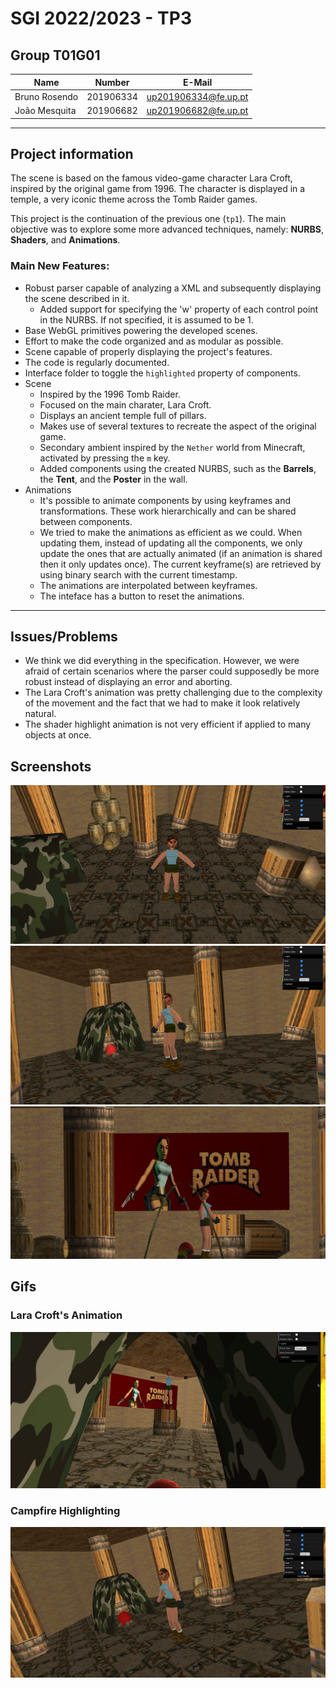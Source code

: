 # SGI 2022/2023 - TP3

## Group T01G01
| Name             | Number    | E-Mail             |
| ---------------- | --------- | ------------------ |
| Bruno Rosendo         | 201906334 | up201906334@fe.up.pt                |
| João Mesquita         | 201906682 | up201906682@fe.up.pt                |

----
## Project information

The scene is based on the famous video-game character Lara Croft, inspired by the original game from 1996.
The character is displayed in a temple, a very iconic theme across the Tomb Raider games.

This project is the continuation of the previous one (`tp1`). The main objective was to explore some more advanced techniques, namely: **NURBS**, **Shaders**, and **Animations**.

### Main New Features:
- Robust parser capable of analyzing a XML and subsequently displaying the scene described in it.
  - Added support for specifying the 'w' property of each control point in the NURBS. If not specified, it is assumed to be 1.
- Base WebGL primitives powering the developed scenes.
- Effort to make the code organized and as modular as possible.
- Scene capable of properly displaying the project's features.
- The code is regularly documented.
- Interface folder to toggle the `highlighted` property of components.
- Scene
  - Inspired by the 1996 Tomb Raider.
  - Focused on the main charater, Lara Croft.
  - Displays an ancient temple full of pillars.
  - Makes use of several textures to recreate the aspect of the original game.
  - Secondary ambient inspired by the `Nether` world from Minecraft, activated by pressing the `m` key.
  - Added components using the created NURBS, such as the **Barrels**, the **Tent**, and the **Poster** in the wall.
- Animations
  - It's possible to animate components by using keyframes and transformations. These work hierarchically and can be shared between components.
  - We tried to make the animations as efficient as we could. When updating them, instead of updating all the components, we only update the ones that are actually animated (if an animation is shared then it only updates once). The current keyframe(s) are retrieved by using binary search with the current timestamp.
  - The animations are interpolated between keyframes.
  - The inteface has a button to reset the animations.
----
## Issues/Problems

- We think we did everything in the specification. However, we were afraid of certain scenarios where the parser could supposedly be more robust instead of displaying an error and aborting.
- The Lara Croft's animation was pretty challenging due to the complexity of the movement and the fact that we had to make it look relatively natural.
- The shader highlight animation is not very efficient if applied to many objects at once.

## Screenshots

![Screenshot 1](./screenshots/screenshot1.png)
![Screenshot 1](./screenshots/screenshot2.png)
![Screenshot 1](./screenshots/screenshot3.png)

## Gifs
### Lara Croft's Animation
![Lara Croft Animation](./screenshots/laraCroftAnimation.gif)

### Campfire Highlighting
![Campfire Highlighting](./screenshots/fireHighlight.gif)